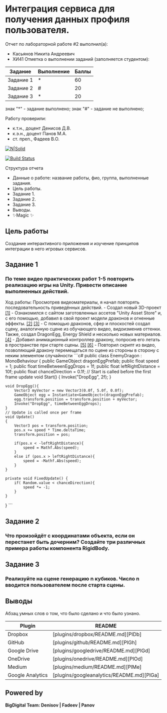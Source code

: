 # Интеграция сервиса для получения данных профиля пользователя.
Отчет по лабораторной работе #2 выполнил(а):
- Касьянов Никита Андреевич
- ХИ41
Отметка о выполнении заданий (заполняется студентом):

| Задание | Выполнение | Баллы |
| ------ | ------ | ------ |
| Задание 1 | * | 60 |
| Задание 2 | # | 20 |
| Задание 3 | * | 20 |

знак "*" - задание выполнено; знак "#" - задание не выполнено;

Работу проверили:
- к.т.н., доцент Денисов Д.В.
- к.э.н., доцент Панов М.А.
- ст. преп., Фадеев В.О.

[![N|Solid](https://cldup.com/dTxpPi9lDf.thumb.png)](https://nodesource.com/products/nsolid)

[![Build Status](https://travis-ci.org/joemccann/dillinger.svg?branch=master)](https://travis-ci.org/joemccann/dillinger)

Структура отчета

- Данные о работе: название работы, фио, группа, выполненные задания.
- Цель работы.
- Задание 1.
- Задание 2.
- Задание 3.
- Выводы.
- ✨Magic ✨

## Цель работы
Cоздание интерактивного приложения и изучение принципов интеграции в него игровых сервисов.
## Задание 1
### По теме видео практических работ 1-5 повторить реализацию игры на Unity. Привести описание выполненных действий.
Ход работы:
  Просмотрев видеоматериалы, я начал повторять последовательность приведённых действий.
    - Создал новый 3D-проект [[1]]()
    - Ознакомился с сайтом заготовленных ассетов "Unity Asset Store" и, с его помощью, добавил в свой проект модели драконов и огненные эффекты. [[2]]() [[3]]()
    - C помощью драконов, сфер и плоскостей создал сцену, аналогичную сцене из обучающего видео, видоизменив оттенки. Также, создал DragonEgg, Energy Shield и несколько новых материалов. [[4]]()
    - Добавил анимационный контроллер дракону, попросив его летать в пространстве при старте сцены.  [[5]]() [[6]]()
    - Повторил скрипт из видео, позволяющий дракону перемещаться по сцене из стороны в сторону с неким элементом случайности
    ```c#
    public class EnemyDragon : MonoBehaviour
{
    public GameObject dragonEggPrefab;
    public float speed = 1;
    public float timeBetweenEggDrops = 1f;
    public float leftRightDistance = 10f;
    public float chanceDirection = 0.1f;
    // Start is called before the first frame update
    void Start()
    {
        Invoke("DropEgg", 2f);
    }

    void DropEgg(){
        Vector3 myVector = new Vector3(0.0f, 5.0f, 0.0f);
        GameObject egg = Instantiate<GameObject>(dragonEggPrefab);
        egg.transform.position = transform.position + myVector;
        Invoke("DropEgg", timeBetweenEggDrops);
    }
    // Update is called once per frame
    void Update()
    {
        Vector3 pos = transform.position;
        pos.x += speed * Time.deltaTime;
        transform.position = pos;

        if(pos.x < -leftRightDistance){
            speed = Mathf.Abs(speed);
        }
        else if (pos.x > leftRightDistance){
            speed = -Mathf.Abs(speed);
        }
    }

    private void FixedUpdate() {
        if( Random.value < chanceDirection){
            speed *= -1;
        }
    }
}
    ```

## Задание 2
### Что произойдёт с координатами объекта, если он перестанет быть дочерним? Создайте три различных примера работы компонента RigidBody.



## Задание 3
### Реализуйте на сцене генерацию n кубиков. Число n вводится пользователем после старта сцены.



## Выводы

Абзац умных слов о том, что было сделано и что было узнано.

| Plugin | README |
| ------ | ------ |
| Dropbox | [plugins/dropbox/README.md][PlDb] |
| GitHub | [plugins/github/README.md][PlGh] |
| Google Drive | [plugins/googledrive/README.md][PlGd] |
| OneDrive | [plugins/onedrive/README.md][PlOd] |
| Medium | [plugins/medium/README.md][PlMe] |
| Google Analytics | [plugins/googleanalytics/README.md][PlGa] |

## Powered by

**BigDigital Team: Denisov | Fadeev | Panov**
